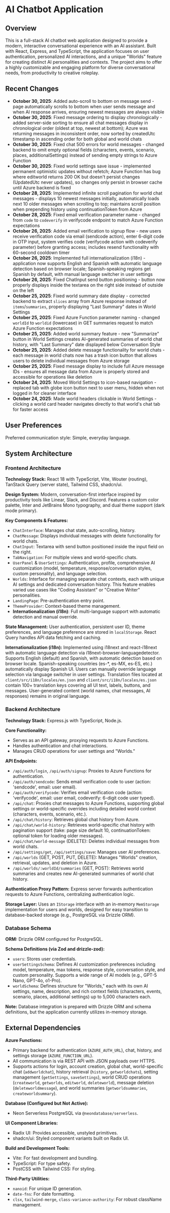 # AI Chatbot Application

## Overview

This is a full-stack AI chatbot web application designed to provide a modern, interactive conversational experience with an AI assistant. Built with React, Express, and TypeScript, the application focuses on user authentication, personalized AI interactions, and a unique "Worlds" feature for creating distinct AI personalities and contexts. The project aims to offer a highly customizable and engaging platform for diverse conversational needs, from productivity to creative roleplay.

## Recent Changes

- **October 30, 2025**: Added auto-scroll to bottom on message send - page automatically scrolls to bottom when user sends message and when AI response arrives, ensuring newest messages are always visible
- **October 30, 2025**: Fixed message ordering to display chronologically - added server-side sorting to ensure all chat messages display in chronological order (oldest at top, newest at bottom); Azure was returning messages in inconsistent order, now sorted by createdUtc timestamp in ascending order for both global and world chats
- **October 30, 2025**: Fixed chat 500 errors for world messages - changed backend to omit empty optional fields (characters, events, scenario, places, additionalSettings) instead of sending empty strings to Azure Function
- **October 30, 2025**: Fixed world settings save issue - implemented permanent optimistic updates without refetch; Azure Function has bug where editworld returns 200 OK but doesn't persist changes (UpdatedUtc never updates), so changes only persist in browser cache until Azure backend is fixed
- **October 28, 2025**: Implemented infinite scroll pagination for world chat messages - displays 10 newest messages initially, automatically loads next 10 older messages when scrolling to top; maintains scroll position when prepending history using continuationToken from Azure
- **October 28, 2025**: Fixed email verification parameter name - changed from `code` to `codeverify` in verifycode endpoint to match Azure Function expectations
- **October 26, 2025**: Added email verification to signup flow - new users receive verification code via email (sendcode action), enter 6-digit code in OTP input, system verifies code (verifycode action with codeverify parameter) before granting access; includes resend functionality with 60-second cooldown timer
- **October 26, 2025**: Implemented full internationalization (i18n) - application now supports English and Spanish with automatic language detection based on browser locale; Spanish-speaking regions get Spanish by default, with manual language switcher in user settings
- **October 26, 2025**: Fixed ChatInput send button positioning - button now properly displays inside the textarea on the right side instead of outside on the left
- **October 25, 2025**: Fixed world summary date display - corrected backend to extract `slices` array from Azure response instead of `items`/`summaries`, properly displaying "Last Summary" dates in World Settings
- **October 25, 2025**: Fixed Azure Function parameter naming - changed `worldId` to `worldid` (lowercase) in GET summaries request to match Azure Function expectations
- **October 25, 2025**: Added world summary feature - new "Summarize" button in World Settings creates AI-generated summaries of world chat history, with "Last Summary" date displayed below Conversation Style
- **October 25, 2025**: Added delete message functionality for world chats - each message in world chats now has a trash icon button that allows users to delete individual messages from Azure storage
- **October 25, 2025**: Fixed message display to include full Azure message IDs - ensures all message data from Azure is properly stored and accessible for operations like deletion
- **October 24, 2025**: Moved World Settings to icon-based navigation - replaced tab with globe icon button next to user menu, hidden when not logged in for cleaner interface
- **October 24, 2025**: Made world headers clickable in World Settings - clicking a world card header navigates directly to that world's chat tab for faster access

## User Preferences

Preferred communication style: Simple, everyday language.

## System Architecture

### Frontend Architecture

**Technology Stack:** React 18 with TypeScript, Vite, Wouter (routing), TanStack Query (server state), Tailwind CSS, shadcn/ui.

**Design System:** Modern, conversation-first interface inspired by productivity tools like Linear, Slack, and Discord. Features a custom color palette, Inter and JetBrains Mono typography, and dual theme support (dark mode primary).

**Key Components & Features:**
- `ChatInterface`: Manages chat state, auto-scrolling, history.
- `ChatMessage`: Displays individual messages with delete functionality for world chats.
- `ChatInput`: Textarea with send button positioned inside the input field on the right.
- `TabNavigation`: For multiple views and world-specific chats.
- `UserPanel` & `UserSettings`: Authentication, profile, comprehensive AI customization (model, temperature, response/conversation styles, custom personality), and language selection.
- `Worlds`: Interface for managing separate chat contexts, each with unique AI settings and dedicated conversation history. This feature enables varied use cases like "Coding Assistant" or "Creative Writer" personalities.
- `LandingPage`: Pre-authentication entry point.
- `ThemeProvider`: Context-based theme management.
- **Internationalization (i18n)**: Full multi-language support with automatic detection and manual override.

**State Management:** User authentication, persistent user ID, theme preferences, and language preference are stored in `localStorage`. React Query handles API data fetching and caching.

**Internationalization (i18n):** Implemented using i18next and react-i18next with automatic language detection via i18next-browser-languagedetector. Supports English (default) and Spanish, with automatic detection based on browser locale. Spanish-speaking countries (es-*, es-MX, es-ES, etc.) automatically display Spanish UI. Users can manually override language selection via language switcher in user settings. Translation files located at `client/src/i18n/locales/en.json` and `client/src/i18n/locales/es.json` contain 100+ translation keys covering all UI text, labels, buttons, and messages. User-generated content (world names, chat messages, AI responses) remains in original language.

### Backend Architecture

**Technology Stack:** Express.js with TypeScript, Node.js.

**Core Functionality:**
- Serves as an API gateway, proxying requests to Azure Functions.
- Handles authentication and chat interactions.
- Manages CRUD operations for user settings and "Worlds."

**API Endpoints:**
- `/api/auth/login`, `/api/auth/signup`: Proxies to Azure Functions for authentication.
- `/api/auth/sendcode`: Sends email verification code to user (action: 'sendcode', email: user email).
- `/api/auth/verifycode`: Verifies email verification code (action: 'verifycode', email: user email, codeverify: 6-digit code user typed).
- `/api/chat`: Proxies chat messages to Azure Functions, supporting global settings or world-specific overrides including detailed world context (characters, events, scenario, etc.).
- `/api/chat/history`: Retrieves global chat history from Azure.
- `/api/chat/world-history`: Retrieves world-specific chat history with pagination support (take: page size default 10, continuationToken: optional token for loading older messages).
- `/api/chat/world-message` (DELETE): Deletes individual messages from world chats.
- `/api/settings/get`, `/api/settings/save`: Manages user AI preferences.
- `/api/worlds` (GET, POST, PUT, DELETE): Manages "Worlds" creation, retrieval, updates, and deletion in Azure.
- `/api/worlds/:worldId/summaries` (GET, POST): Retrieves world summaries and creates new AI-generated summaries of world chat history.

**Authentication Proxy Pattern:** Express server forwards authentication requests to Azure Functions, centralizing authentication logic.

**Storage Layer:** Uses an `IStorage` interface with an in-memory `MemStorage` implementation for users and worlds, designed for easy transition to database-backed storage (e.g., PostgreSQL via Drizzle ORM).

### Database Schema

**ORM:** Drizzle ORM configured for PostgreSQL.

**Schema Definitions (via Zod and drizzle-zod):**
- `users`: Stores user credentials.
- `userSettingsSchema`: Defines AI customization preferences including model, temperature, max tokens, response style, conversation style, and custom personality. Supports a wide range of AI models (e.g., GPT-5 Nano, GPT-4o, o1-Pro).
- `worldSchema`: Defines structure for "Worlds," each with its own AI settings, name, description, and rich context fields (characters, events, scenario, places, additional settings) up to 5,000 characters each.

**Note:** Database integration is prepared with Drizzle ORM and schema definitions, but the application currently utilizes in-memory storage.

## External Dependencies

**Azure Functions:**
- Primary backend for authentication (`AZURE_AUTH_URL`), chat, history, and settings storage (`AZURE_FUNCTION_URL`).
- All communication is via REST API with JSON payloads over HTTPS.
- Supports actions for login, account creation, global chat, world-specific chat (`addworldchat`), history retrieval (`history`, `getworldchats`), setting management (`getSettings`, `saveSettings`), world CRUD operations (`createworld`, `getworlds`, `editworld`, `deleteworld`), message deletion (`deleteworldmessage`), and world summaries (`getworldsummaries`, `createworldsummary`).

**Database (Configured but Not Active):**
- Neon Serverless PostgreSQL via `@neondatabase/serverless`.

**UI Component Libraries:**
- Radix UI: Provides accessible, unstyled primitives.
- shadcn/ui: Styled component variants built on Radix UI.

**Build and Development Tools:**
- Vite: For fast development and bundling.
- TypeScript: For type safety.
- PostCSS with Tailwind CSS: For styling.

**Third-Party Utilities:**
- `nanoid`: For unique ID generation.
- `date-fns`: For date formatting.
- `clsx`, `tailwind-merge`, `class-variance-authority`: For robust className management.